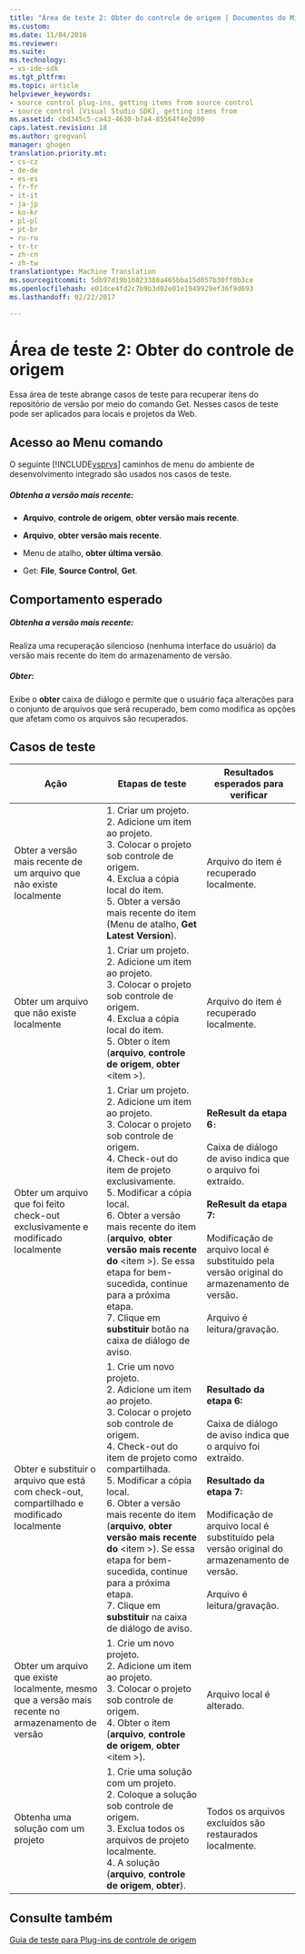 ```yaml
---
title: "Área de teste 2: Obter do controle de origem | Documentos do Microsoft"
ms.custom: 
ms.date: 11/04/2016
ms.reviewer: 
ms.suite: 
ms.technology:
- vs-ide-sdk
ms.tgt_pltfrm: 
ms.topic: article
helpviewer_keywords:
- source control plug-ins, getting items from source control
- source control [Visual Studio SDK], getting items from
ms.assetid: cbd345c5-ca43-4630-b7a4-85564f4e2090
caps.latest.revision: 18
ms.author: gregvanl
manager: ghogen
translation.priority.mt:
- cs-cz
- de-de
- es-es
- fr-fr
- it-it
- ja-jp
- ko-kr
- pl-pl
- pt-br
- ru-ru
- tr-tr
- zh-cn
- zh-tw
translationtype: Machine Translation
ms.sourcegitcommit: 5db97d19b1b823388a465bba15d057b30ff0b3ce
ms.openlocfilehash: e01dce4fd2c7b9b3d02e01e1949929ef36f9d693
ms.lasthandoff: 02/22/2017

---
```

# <a name="test-area-2-get-from-source-control"></a>Área de teste 2: Obter do controle de origem
Essa área de teste abrange casos de teste para recuperar itens do repositório de versão por meio do comando Get. Nesses casos de teste pode ser aplicados para locais e projetos da Web.  
  
## <a name="command-menu-access"></a>Acesso ao Menu comando  
 O seguinte [!INCLUDE[vsprvs](../../code-quality/includes/vsprvs_md.md)] caminhos de menu do ambiente de desenvolvimento integrado são usados nos casos de teste.  
  
##### <a name="get-latest-version"></a>Obtenha a versão mais recente:  
  
-   **Arquivo**, **controle de origem**, **obter versão mais recente**.  
  
-   **Arquivo**, **obter versão mais recente**.  
  
-   Menu de atalho, **obter última versão**.  
  
-   Get: **File**, **Source Control**, **Get**.  
  
## <a name="expected-behavior"></a>Comportamento esperado  
  
##### <a name="get-latest-version"></a>Obtenha a versão mais recente:  
 Realiza uma recuperação silencioso (nenhuma interface do usuário) da versão mais recente do item do armazenamento de versão.  
  
##### <a name="get"></a>Obter:  
 Exibe o **obter** caixa de diálogo e permite que o usuário faça alterações para o conjunto de arquivos que será recuperado, bem como modifica as opções que afetam como os arquivos são recuperados.  
  
## <a name="test-cases"></a>Casos de teste  
  
|Ação|Etapas de teste|Resultados esperados para verificar|  
|------------|----------------|--------------------------------|  
|Obter a versão mais recente de um arquivo que não existe localmente|1.  Criar um projeto.<br />2.  Adicione um item ao projeto.<br />3.  Colocar o projeto sob controle de origem.<br />4.  Exclua a cópia local do item.<br />5.  Obter a versão mais recente do item (Menu de atalho, **Get Latest Version**).|Arquivo do item é recuperado localmente.|  
|Obter um arquivo que não existe localmente|1.  Criar um projeto.<br />2.  Adicione um item ao projeto.<br />3.  Colocar o projeto sob controle de origem.<br />4.  Exclua a cópia local do item.<br />5.  Obter o item (**arquivo**, **controle de origem**, **obter** \<item >).|Arquivo do item é recuperado localmente.|  
|Obter um arquivo que foi feito check-out exclusivamente e modificado localmente|1.  Criar um projeto.<br />2.  Adicione um item ao projeto.<br />3.  Colocar o projeto sob controle de origem.<br />4.  Check-out do item de projeto exclusivamente.<br />5.  Modificar a cópia local.<br />6.  Obter a versão mais recente do item (**arquivo**, **obter versão mais recente do** \<item >). Se essa etapa for bem-sucedida, continue para a próxima etapa.<br />7.  Clique em **substituir** botão na caixa de diálogo de aviso.|**ReResult da etapa 6**`:`<br /><br /> Caixa de diálogo de aviso indica que o arquivo foi extraído.<br /><br /> **ReResult da etapa 7:**<br /><br /> Modificação de arquivo local é substituído pela versão original do armazenamento de versão.<br /><br /> Arquivo é leitura/gravação.|  
|Obter e substituir o arquivo que está com check-out, compartilhado e modificado localmente|1.  Crie um novo projeto.<br />2.  Adicione um item ao projeto.<br />3.  Colocar o projeto sob controle de origem.<br />4.  Check-out do item de projeto como compartilhada.<br />5.  Modificar a cópia local.<br />6.  Obter a versão mais recente do item (**arquivo**, **obter versão mais recente do** \<item >). Se essa etapa for bem-sucedida, continue para a próxima etapa.<br />7.  Clique em **substituir** na caixa de diálogo de aviso.|**Resultado da etapa 6:**<br /><br /> Caixa de diálogo de aviso indica que o arquivo foi extraído.<br /><br /> **Resultado da etapa 7:**<br /><br /> Modificação de arquivo local é substituído pela versão original do armazenamento de versão.<br /><br /> Arquivo é leitura/gravação.|  
|Obter um arquivo que existe localmente, mesmo que a versão mais recente no armazenamento de versão|1.  Crie um novo projeto.<br />2.  Adicione um item ao projeto.<br />3.  Colocar o projeto sob controle de origem.<br />4.  Obter o item (**arquivo**, **controle de origem**, **obter** \<item >).|Arquivo local é alterado.|  
|Obtenha uma solução com um projeto|1.  Crie uma solução com um projeto.<br />2.  Coloque a solução sob controle de origem.<br />3.  Exclua todos os arquivos de projeto localmente.<br />4.  A solução (**arquivo**, **controle de origem**, **obter**).|Todos os arquivos excluídos são restaurados localmente.|  
  
## <a name="see-also"></a>Consulte também  
 [Guia de teste para Plug-ins de controle de origem](../../extensibility/internals/test-guide-for-source-control-plug-ins.md)
